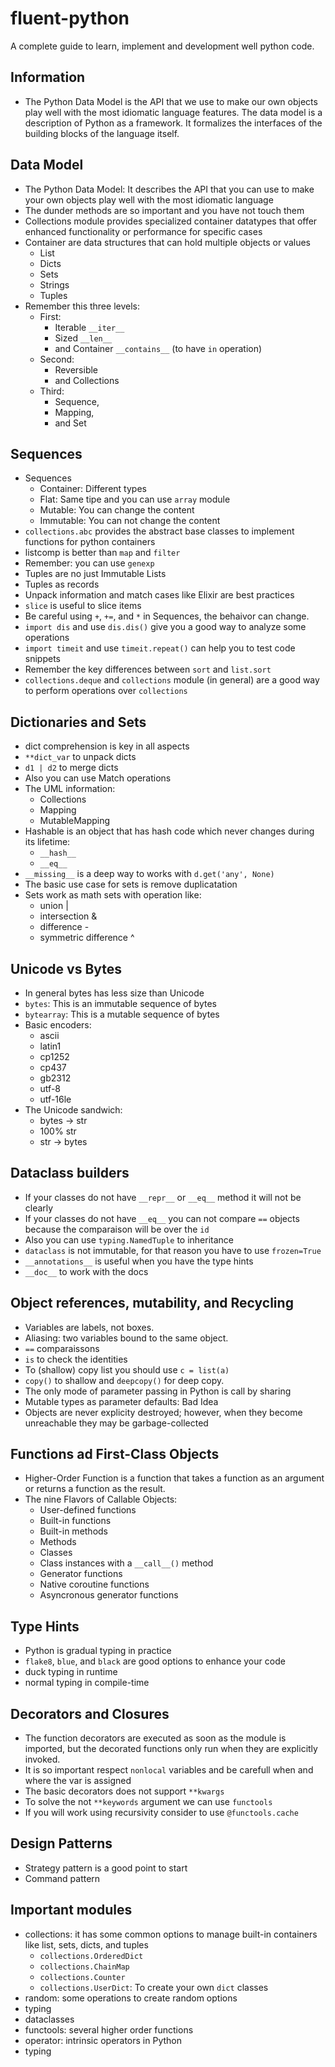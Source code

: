 # fluent-python
A complete guide to learn, implement and development well python code. 

## Information

* The Python Data Model is the API that we use to make our own objects play well with the most idiomatic language features. The data model is a description of Python as a framework. It formalizes the interfaces of the building blocks of the language itself. 

## Data Model

* The Python Data Model: It describes the API that you can use to make your own objects play well with the most idiomatic language
* The dunder methods are so important and you have not touch them
* Collections module provides specialized container datatypes that offer enhanced functionality or performance for specific cases
* Container are data structures that can hold multiple objects or values
    * List
    * Dicts
    * Sets
    * Strings
    * Tuples
* Remember this three levels:
    * First:
        * Iterable `__iter__`
        * Sized `__len__`
        * and Container `__contains__` (to have `in` operation)
    * Second:
        * Reversible 
        * and Collections
    * Third:
        * Sequence, 
        * Mapping, 
        * and Set

## Sequences

* Sequences
    * Container: Different types
    * Flat: Same tipe and you can use `array` module
    * Mutable: You can change the content
    * Immutable: You can not change the content
* `collections.abc` provides the abstract base classes to implement functions for python containers
* listcomp is better than `map` and `filter`
* Remember: you can use `genexp`
* Tuples are no just Immutable Lists
* Tuples as records
* Unpack information and match cases like Elixir are best practices
* `slice` is useful to slice items
* Be careful using `+`, `+=`, and `*` in Sequences, the behaivor can change.
* `import dis` and use `dis.dis()` give you a good way to analyze some operations
* `import timeit` and use `timeit.repeat()` can help you to test code snippets
* Remember the key differences between `sort` and `list.sort`
* `collections.deque` and `collections` module (in general) are a good way to perform operations over `collections` 

## Dictionaries and Sets

* dict comprehension is key in all aspects
* `**dict_var` to unpack dicts
* `d1 | d2` to merge dicts
* Also you can use Match operations
* The UML information:
    * Collections
    * Mapping
    * MutableMapping
* Hashable is an object that has hash code which never changes during its lifetime:
    * `__hash__`
    * `__eq__`
* `__missing__` is a deep way to works with `d.get('any', None)`
* The basic use case for sets is remove duplicatation
* Sets work as math sets with operation like:
    * union |
    * intersection &
    * difference -
    * symmetric difference ^

## Unicode vs Bytes

* In general bytes has less size than Unicode
* `bytes`: This is an immutable sequence of bytes
* `bytearray`: This is a mutable sequence of bytes
* Basic encoders:
    * ascii
    * latin1
    * cp1252
    * cp437
    * gb2312
    * utf-8
    * utf-16le
* The Unicode sandwich:
    * bytes -> str
    * 100% str
    * str -> bytes

## Dataclass builders

* If your classes do not have `__repr__` or `__eq__` method it will not be clearly
* If your classes do not have `__eq__` you can not compare `==` objects because the comparaison will be over the `id`
* Also you can use `typing.NamedTuple` to inheritance
* `dataclass` is not immutable, for that reason you have to use `frozen=True`
* `__annotations__` is useful when you have the type hints
* `__doc__` to work with the docs

## Object references, mutability, and Recycling

* Variables are labels, not boxes.
* Aliasing: two variables bound to the same object.
* `==` comparaissons
* `is` to check the identities
* To (shallow) copy list you should use `c = list(a)`
* `copy()` to shallow and `deepcopy()` for deep copy.
* The only mode of parameter passing in Python is call by sharing 
* Mutable types as parameter defaults: Bad Idea
* Objects are never explicity destroyed; however, when they become unreachable they may be garbage-collected

## Functions ad First-Class Objects

* Higher-Order Function is a function that takes a function as an argument or returns a function as the result.
* The nine Flavors of Callable Objects:
    * User-defined functions
    * Built-in functions
    * Built-in methods
    * Methods
    * Classes
    * Class instances with a `__call__()` method
    * Generator functions
    * Native coroutine functions
    * Asyncronous generator functions

## Type Hints

* Python is gradual typing in practice
* `flake8`, `blue`, and `black` are good options to enhance your code
* duck typing in runtime
* normal typing in compile-time

## Decorators and Closures

* The function decorators are executed as soon as the module is imported, but the decorated functions only run when they are explicitly invoked.
* It is so important respect `nonlocal` variables and be carefull when and where the var is assigned
* The basic decorators does not support `**kwargs`
* To solve the not `**keywords` argument we can use `functools`
* If you will work using recursivity consider to use `@functools.cache`

## Design Patterns
* Strategy pattern is a good point to start
* Command pattern

## Important modules

* collections: it has some common options to manage built-in containers like list, sets, dicts, and tuples
    * `collections.OrderedDict`
    * `collections.ChainMap`
    * `collections.Counter`
    * `collections.UserDict`: To create your own `dict` classes
* random: some operations to create random options
* typing
* dataclasses
* functools: several higher order functions
* operator: intrinsic operators in Python
* typing